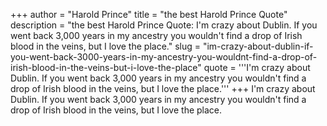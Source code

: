 +++
author = "Harold Prince"
title = "the best Harold Prince Quote"
description = "the best Harold Prince Quote: I'm crazy about Dublin. If you went back 3,000 years in my ancestry you wouldn't find a drop of Irish blood in the veins, but I love the place."
slug = "im-crazy-about-dublin-if-you-went-back-3000-years-in-my-ancestry-you-wouldnt-find-a-drop-of-irish-blood-in-the-veins-but-i-love-the-place"
quote = '''I'm crazy about Dublin. If you went back 3,000 years in my ancestry you wouldn't find a drop of Irish blood in the veins, but I love the place.'''
+++
I'm crazy about Dublin. If you went back 3,000 years in my ancestry you wouldn't find a drop of Irish blood in the veins, but I love the place.
